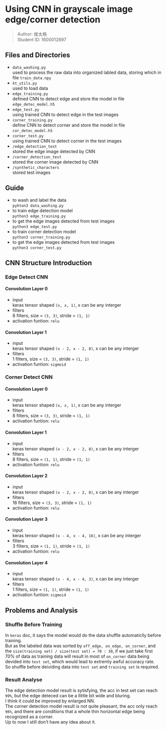 # Using CNN in grayscale image edge/corner detection 
> Author: 侯太格  
Student ID: 1600012897
## Files and Directories
* `data_washing.py`  
    used to process the raw data into organized labled data, storing which in file `train_data.npy`
* `kt_utils.py`  
    used to load data
* `edge_training.py`  
    defined CNN to detect edge and store the model in file `edge_detec_model.h5`  
* `edge_test.py`  
    using trained CNN to detect edge in the test images
* `corner_training.py`   
    define CNN to detect corner and store the model in file `cor_detec_model.h5`  
* `corner_test.py`  
    using trained CNN to detect corner in the test images   
* `/edge_detection_test`  
    stored the edge image detected by CNN
* `/corner_detection_test`  
    stored the corner image detected by CNN
* `/synthetic_characters`  
    stored test images
## Guide
* to wash and label the data  
    `pyhton3 data_washing.py`
* to train edge detection model  
    `python3 edge_training.py`
* to get the edge images detected from test images      
    `python3 edge_test.py`
* to train corner detection model  
    `python3 corner_training.py`  
* to get the edge images detected from test images    
    `python3 corner_test.py`

## CNN Structure Introduction
### Edge Detect CNN
#### Convolution Layer 0  
* input  
    keras tensor shaped `(x, x, 1)`, x can be any interger 
* filters  
    8 filters, size = `(3, 3)`, stride = `(1, 1)`
* activation funtion: `relu  `
#### Convolution Layer 1
* input  
    keras tensor shaped `(x - 2, x - 2, 8)`, x can be any interger
* filters  
    1 filters, size = `(3, 3)`, stride = `(1, 1)`
* activation funtion: `sigmoid`       



### Corner Detect CNN
#### Convolution Layer 0  
* input  
    keras tensor shaped `(x, x, 1)`, x can be any interger 
* filters  
    8 filters, size = `(3, 3)`, stride = `(1, 1)`
* activation funtion: `relu`
#### Convolution Layer 1
* input  
    keras tensor shaped `(x - 2, x - 2, 8)`, x can be any interger
* filters  
    8 filters, size = `(1, 1)`, stride = `(1, 1)`
* activation funtion: `relu`     
#### Convolution Layer 2
* input  
    keras tensor shaped `(x - 2, x - 2, 8)`, x can be any interger
* filters  
    16 filters, size = `(3, 3)`, stride = `(1, 1)`
* activation funtion: `relu`     
#### Convolution Layer 3
* input  
    keras tensor shaped `(x - 4, x - 4, 16)`, x can be any interger
* filters  
    3 filters, size = `(1, 1)`, stride = `(1, 1)`
* activation funtion: `relu`    
#### Convolution Layer 4
* input  
    keras tensor shaped `(x - 4, x - 4, 3)`, x can be any interger
* filters  
    1 filters, size = `(1, 1)`, stride = `(1, 1)`
* activation funtion: `sigmoid` 

## Problems and Analysis
### Shuffle Before Training
In `keras` doc, it says the model would do the data shuffle automaticlly before training.  
But as the labeled data was sorted by `off_edge, on_edge, on_corner`, and the `size(training set) / size(test set) = 70 : 30`, if we just take first 70% of data as training data will result in most of `on_corner` data being devided into `test set`, which would lead to extremly awful accuracy rate.  
So shuffle before deividing data into `test set` and `training set` is required.
### Result Analyse  
The edge detection model result is sytisfying, the acc in test set can reach `99%`, but the edge deteced can be a llittle bit wide and bluring.  
I think it could be improved by enlarged NN.  
The corner detection model result is not quite pleasant, the acc only reach `96%`, and there are conditions that a whole thin horizontal edge being recognized as a corner.  
Up to now I still don't have any idea about it. 













